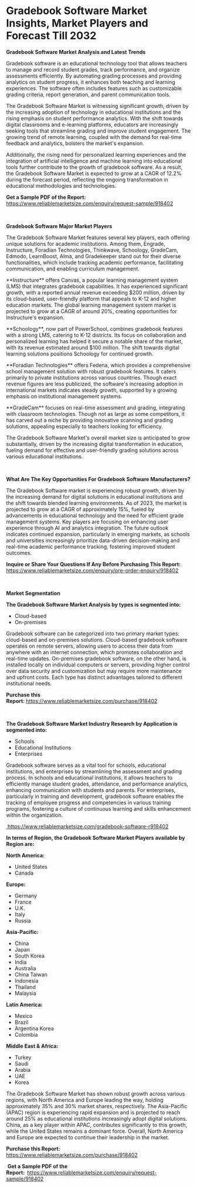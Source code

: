 <p><h1>Gradebook Software Market Insights, Market Players and Forecast Till 2032</h1></p><p><strong>Gradebook Software Market Analysis and Latest Trends</strong></p>
<p><p>Gradebook software is an educational technology tool that allows teachers to manage and record student grades, track performance, and organize assessments efficiently. By automating grading processes and providing analytics on student progress, it enhances both teaching and learning experiences. The software often includes features such as customizable grading criteria, report generation, and parent communication tools.</p><p>The Gradebook Software Market is witnessing significant growth, driven by the increasing adoption of technology in educational institutions and the rising emphasis on student performance analytics. With the shift towards digital classrooms and e-learning platforms, educators are increasingly seeking tools that streamline grading and improve student engagement. The growing trend of remote learning, coupled with the demand for real-time feedback and analytics, bolsters the market's expansion. </p><p>Additionally, the rising need for personalized learning experiences and the integration of artificial intelligence and machine learning into educational tools further contribute to the growth of gradebook software. As a result, the Gradebook Software Market is expected to grow at a CAGR of 12.2% during the forecast period, reflecting the ongoing transformation in educational methodologies and technologies.</p></p>
<p><strong>Get a Sample PDF of the Report:&nbsp;</strong> <a href="https://www.reliablemarketsize.com/enquiry/request-sample/918402?utm_campaign=2928&utm_medium=2&utm_source=Github&utm_content=ia&utm_term=17042025&utm_id=gradebook-software">https://www.reliablemarketsize.com/enquiry/request-sample/918402</a></p>
<p>&nbsp;</p>
<p><strong>Gradebook Software Major Market Players</strong></p>
<p><p>The Gradebook Software Market features several key players, each offering unique solutions for academic institutions. Among them, Engrade, Instructure, Foradian Technologies, Thinkwave, Schoology, GradeCam, Edmodo, LearnBoost, Alma, and Gradekeeper stand out for their diverse functionalities, which include tracking academic performance, facilitating communication, and enabling curriculum management.</p><p>**Instructure** offers Canvas, a popular learning management system (LMS) that integrates gradebook capabilities. It has experienced significant growth, with a reported annual revenue exceeding $200 million, driven by its cloud-based, user-friendly platform that appeals to K-12 and higher education markets. The global learning management system market is projected to grow at a CAGR of around 20%, creating opportunities for Instructure's expansion.</p><p>**Schoology**, now part of PowerSchool, combines gradebook features with a strong LMS, catering to K-12 districts. Its focus on collaboration and personalized learning has helped it secure a notable share of the market, with its revenue estimated around $100 million. The shift towards digital learning solutions positions Schoology for continued growth.</p><p>**Foradian Technologies** offers Fedena, which provides a comprehensive school management solution with robust gradebook features. It caters primarily to private institutions across various countries. Though exact revenue figures are less publicized, the software's increasing adoption in international markets indicates steady growth, supported by a growing emphasis on institutional management systems.</p><p>**GradeCam** focuses on real-time assessment and grading, integrating with classroom technologies. Though not as large as some competitors, it has carved out a niche by providing innovative scanning and grading solutions, appealing especially to teachers looking for efficiency.</p><p>The Gradebook Software Market's overall market size is anticipated to grow substantially, driven by the increasing digital transformation in education, fueling demand for effective and user-friendly grading solutions across various educational institutions.</p></p>
<p>&nbsp;</p>
<p><strong>What Are The Key Opportunities For Gradebook Software Manufacturers?</strong></p>
<p><p>The Gradebook Software market is experiencing robust growth, driven by the increasing demand for digital solutions in educational institutions and the shift towards blended learning environments. As of 2023, the market is projected to grow at a CAGR of approximately 15%, fueled by advancements in educational technology and the need for efficient grade management systems. Key players are focusing on enhancing user experience through AI and analytics integration. The future outlook indicates continued expansion, particularly in emerging markets, as schools and universities increasingly prioritize data-driven decision-making and real-time academic performance tracking, fostering improved student outcomes.</p></p>
<p><strong>Inquire or Share Your Questions If Any Before Purchasing This Report:</strong> <a href="https://www.reliablemarketsize.com/enquiry/pre-order-enquiry/918402?utm_campaign=2928&utm_medium=2&utm_source=Github&utm_content=ia&utm_term=17042025&utm_id=gradebook-software">https://www.reliablemarketsize.com/enquiry/pre-order-enquiry/918402</a></p>
<p>&nbsp;</p>
<p><strong>Market Segmentation</strong></p>
<p><strong>The Gradebook Software Market Analysis by types is segmented into:</strong></p>
<p><ul><li>Cloud-based</li><li>On-premises</li></ul></p>
<p><p>Gradebook software can be categorized into two primary market types: cloud-based and on-premises solutions. Cloud-based gradebook software operates on remote servers, allowing users to access their data from anywhere with an internet connection, which promotes collaboration and real-time updates. On-premises gradebook software, on the other hand, is installed locally on individual computers or servers, providing higher control over data security and customization but may require more maintenance and upfront costs. Each type has distinct advantages tailored to different institutional needs.</p></p>
<p><strong>Purchase this Report:&nbsp;</strong><a href="https://www.reliablemarketsize.com/purchase/918402?utm_campaign=2928&utm_medium=2&utm_source=Github&utm_content=ia&utm_term=17042025&utm_id=gradebook-software">https://www.reliablemarketsize.com/purchase/918402</a></p>
<p>&nbsp;</p>
<p><strong>The Gradebook Software Market Industry Research by Application is segmented into:</strong></p>
<p><ul><li>Schools</li><li>Educational Institutions</li><li>Enterprises</li></ul></p>
<p><p>Gradebook software serves as a vital tool for schools, educational institutions, and enterprises by streamlining the assessment and grading process. In schools and educational institutions, it allows teachers to efficiently manage student grades, attendance, and performance analytics, enhancing communication with students and parents. For enterprises, particularly in training and development, gradebook software enables the tracking of employee progress and competencies in various training programs, fostering a culture of continuous learning and skills enhancement within the organization.</p></p>
<p><a href="https://www.reliablemarketsize.com/gradebook-software-r918402?utm_campaign=2928&utm_medium=2&utm_source=Github&utm_content=ia&utm_term=17042025&utm_id=gradebook-software">&nbsp;https://www.reliablemarketsize.com/gradebook-software-r918402</a></p>
<p><strong>In terms of Region, the Gradebook Software Market Players available by Region are:</strong></p>
<p>
    <p> <strong> North America: </strong>
        <ul>
            <li>United States</li>
            <li>Canada</li>
        </ul>
        </p> 
    <p> <strong> Europe: </strong>
        <ul>
            <li>Germany</li>
            <li>France</li>
            <li>U.K.</li>
            <li>Italy</li>
            <li>Russia</li>
        </ul>
        </p> 
    <p> <strong> Asia-Pacific: </strong>
        <ul>
            <li>China</li>
            <li>Japan</li>
            <li>South Korea</li>
            <li>India</li>
            <li>Australia</li>
            <li>China Taiwan</li>
            <li>Indonesia</li>
            <li>Thailand</li>
            <li>Malaysia</li>
        </ul>
        </p> 
    <p> <strong> Latin America: </strong>
        <ul>
            <li>Mexico</li>
            <li>Brazil</li>
            <li>Argentina Korea</li>
            <li>Colombia</li>
        </ul>
        </p> 
    <p> <strong> Middle East & Africa: </strong>
        <ul>
            <li>Turkey</li>
            <li>Saudi</li>
            <li>Arabia</li>
            <li>UAE</li>
            <li>Korea</li>
        </ul>
    </p>
    </p>
<p><p>The Gradebook Software Market has shown robust growth across various regions, with North America and Europe leading the way, holding approximately 35% and 30% market shares, respectively. The Asia-Pacific (APAC) region is experiencing rapid expansion and is projected to reach around 25% as educational institutions increasingly adopt digital solutions. China, as a key player within APAC, contributes significantly to this growth, while the United States remains a dominant force. Overall, North America and Europe are expected to continue their leadership in the market.</p></p>
<p><strong>Purchase this Report: </strong><a href="https://www.reliablemarketsize.com/purchase/918402?utm_campaign=2928&utm_medium=2&utm_source=Github&utm_content=ia&utm_term=17042025&utm_id=gradebook-software">https://www.reliablemarketsize.com/purchase/918402</a></p>
<p>&nbsp;<strong>Get a Sample PDF of the Report:&nbsp;&nbsp;</strong><a href="https://www.reliablemarketsize.com/enquiry/request-sample/918402?utm_campaign=2928&utm_medium=2&utm_source=Github&utm_content=ia&utm_term=17042025&utm_id=gradebook-software">https://www.reliablemarketsize.com/enquiry/request-sample/918402</a></p>
<p><strong></strong></p>
<p><p></p><p></p><p></p></p>